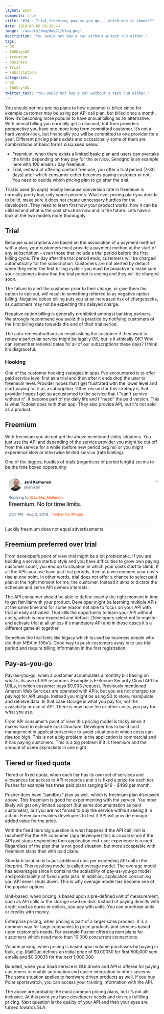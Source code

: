 ```yaml
---
layout: post
comments: true
title: "#24 - Trial,freemium, pay-as-you-go... which one to choose?"
date: 2019-08-03 03:32:44
image: '/assets/img/day21/blog.png'
description: "You would not buy a car without a test run either."
tags:
- DX 
- 100DaysDX
- freemium
- business
- trial 
- subscription
categories:
- DX
- 100DaysDX
twitter_text: "You would not buy a car without a test run either."
---
```


You should not mix pricing plans to how customer is billed since for example customer may be using per API call plan, but billed once a month. Now it’s becoming more popular to have annual billing as an alternative. With annual billing you normally get a discount, but from providers perspective you have one more long term committed customer. It’s not a hard vendor-lock, but financially you will be committed to one provider for a year. Different pricing plans exists and occasionally some of them are combinations of basic forms discussed below. 

- Freemium, when there exists a limited basic plan and users can overtake the limits depending on they pay for the service, Sendgrid is an example here with 100 emails / day freemium. 
- Trial, instead of offering contant free use, you offer a trial period (7-30 days) after which consumer either becomes paying customer or not. You need to decide which pricing plan to go after the trial. 


Trial is used  (in apps) mostly because conversion rate in freemium is normally pretty low, only some percents. What ever pricing plan you decide to build, make sure it does not create unncessary hurdles for the developers. They need to learn first how your product works, how it can be utilized and what is the cost structure now and in the future. Lets have a look at the two models more thoroughly. 

## Trial

Because subscriptions are based on the association of a payment method with a plan, your customers must provide a payment method at the start of any subscription – even those that include a trial period before the first billing cycle. The day after the trial period ends, customers will be charged automatically for the subscription. Customers are not alerted by default when they enter the first billing cycle – you must be proactive to make sure your customers know that the trial period is ending and they will be charged soon.

The failure to alert the customer prior to their charge, or give them the option to opt-out, will result in something referred to as negative option billing. Negative option billing puts you at an increased risk of chargebacks, as customers may not be expecting this delayed charge.

Negative option billing is generally prohibited amongst banking partners. We strongly recommend you avoid this practice by notifying customers of the first billing date towards the end of their trial period. 

The auto-renewal without an email asking the customer if they want to renew a particular service might be legally OK, but is it ethically OK? Who can remember renewal dates for all of our subscriptions these days? I think it's disgraceful.

### Hooking

One of the customer hooking stategies in apps I've encountered is to offer paid service level first as a trial and then after it ends drop the user to freemium level. Provider hopes that I get frustrated with the lower level and start paying for it as a subcription. Other reason for this strategy is that provider hopes I get so accustomed to the service that I "can't survive without it". It become part of my daily life and I "need" the paid version. This is what Todoist does with their app. They also provide API, but it's not sold as a product. 

## Freemium 

With freemium you do not get the above mentioned shitty situatons. You just use the API and depending of the service provider you might be cut off from the service for a while (before new period begins) or you might experience slow or otherwise limited service (rate limiting). 

One of the biggest hurdles of trials (regardless of period length) seems to be the time boxed opportunity: 

<a href="https://twitter.com/janik6n/status/1157616527509790720"><img itemprop="image" src="/assets/img/day24/jani.png" alt="{{site.name}}"></a>

Luckily freemium does not equal advertisements. 

## Freemium preferred over trial

From developer’s point of view trial might be a bit problematic. If you are building a service startup style and you have difficulties to grow own paying customer count, you end up to situation in which your costs start to climb. If all the APIs you use have just trial periods, then at given moment your costs rise at one point. In other words, trial does not offer a chance to select paid plan at the right moment for me, the customer. Instead it aims to dictate the schedule and serve API owners interests. 

The API consumer should be able to define exactly the right moment in time to get familiar with your product. Developer might be learning multiple APIs at the same time and for some reason not able to focus on your API with trial already activated. That kills the opportunity to learn your API without costs, which is now expected and default. Developers select not to register and activate trial at all unless it's mandatory API and in those cases it's a different game all together. 

Somehow the trial feels like legacy which is used by business people who did their MBA in 199o’s. Good way to push customers away is to use trial period and require billing information in the first registration. 

## Pay-as-you-go

Pay-as-you-go, when a customer accumulates a monthly bill basing on what is its use of API resources. Example is F-Secure Security Cloud API for URLs, in which customer pays $0,003 /request. Previously mentioned Amazon Web Services are operated with APIs, but you are not charged (or paying) for API usage. Instead you might be using S3 to store, manipulate and retrieve data. In that case storage is what you pay for, not the availability or use of API. There is now base fee or other costs, you pay for what you use. 

From API consumer’s point of view this pricing model is tricky since it makes hard to estimate cost structure. Developer has to build cost management in application/service to avoid situations in which costs can rise too high. This is not a big problem is the application is commercial and it has paying customers. This is a big problem if it is freemium and the amount of users skyrockets in one night. 


## Tiered or fixed quota

Tiered or fixed quota, when each tier has its own set of services and allowances for access to API resources and it is fixed a prize for each tier. Pusher for example has three paid plans ranging $49 - $499 per month.

Pusher does have “sandbox” plan as well, which is freemium plan discussed above. This freemium is good for experimenting with the service. You most likely will get only limited support (but same documentation as paid customers), but you are not forced to buy the service without seeing it in action. Freemium enables developers to test if API will provide enough added value for the price. 

With the fixed tiers big question is what happens if the API call limit is reached? For the API consumer (app developer) this is crucial since if the API just stops responding then application end-user experience is ruined. Regardless of the plan that is not good situation, but more acceptable with freemium plans than with paid plans. 

Standard solution is to put additional cost per exceeding API call in the fineprint. This resulting model is called overage model. The overage model has advantages since it contains the scalability of pay-as-you-go model and predictability of fixed quota plan.  In addition, application consuming you API never shuts down. This is why overage model has become one of the popular options. 

Unit-based, when pricing is based upon a pre-defined unit of measurement, such as API calls or the storage used on disk. Instead of paying directly with credit card as euros or dollars, you pay with units. You can purchase units or credits with money. 

Enterprise pricing, when pricing is part of a larger sales process, it is a common way for large companies to price products and services based upon customer’s needs. For example Pusher offers custom plans for customers which need more than 10 000 concurrent connections. 

Volume pricing, when pricing is based upon volume purchases by buying in bulk, e.g. MailGun defines an initial price of $0.00050 for first 500,000 sent emails and $0.00035 for the next 1,000,000.

Bundled, when your SaaS service is GUI driven and API is offered for paying customers to enable automation and easier integration to other systems. The same situation applies to hardware driven products as well. If you buy Polar sportswatch, you can access your training information with the API. 

The above are probably the most common pricing plans, but it’s not all-inclusive. At this point you have developers needs and desires fulfilling pricing. Next question is the quality of your API and then your eyes are turned towards SLA. 
